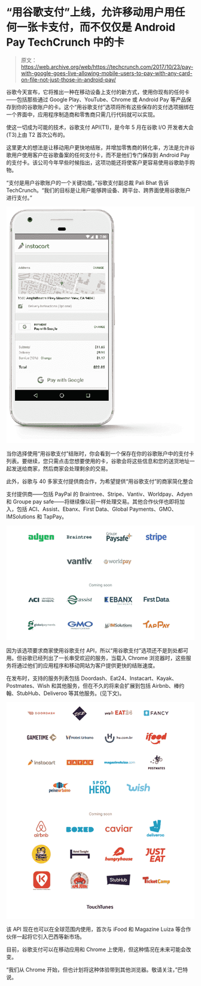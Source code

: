 # “用谷歌支付”上线，允许移动用户用任何一张卡支付，而不仅仅是 Android Pay TechCrunch 中的卡

> 原文：<https://web.archive.org/web/https://techcrunch.com/2017/10/23/pay-with-google-goes-live-allowing-mobile-users-to-pay-with-any-card-on-file-not-just-those-in-android-pay/>

谷歌今天宣布，它将推出一种在移动设备上支付的新方式，使用你现有的任何卡——包括那些通过 Google Play、YouTube、Chrome 或 Android Pay 等产品保存到你的谷歌账户的卡。这个“用谷歌支付”选项将所有这些保存的支付选项捆绑在一个界面中，应用程序制造商和零售商只需几行代码就可以实现。

使这一切成为可能的技术，谷歌支付 API(T1)，是今年 5 月在谷歌 I/O 开发者大会(T3)上由 T2 首次公布的。

这里更大的想法是让移动用户更快地结账，并增加零售商的转化率，方法是允许谷歌用户使用客户在谷歌备案的任何支付卡，而不是他们专门保存到 Android Pay 的支付卡。该公司今年早些时候指出，这项功能还将使客户更容易使用谷歌助手购物。

“支付是用户谷歌账户的一个关键功能，”谷歌支付副总裁 Pali Bhat 告诉 TechCrunch。“我们的目标是让用户能够跨设备、跨平台、跨界面使用谷歌账户进行支付。”

![](img/6b0638fd0b686b67ba53ba7d05067133.png)

当你选择使用“用谷歌支付”结账时，你会看到一个保存在你的谷歌账户中的支付卡列表。要继续，您只需点击您想要使用的卡，谷歌会将这些信息和您的送货地址一起发送给商家，然后商家会处理剩余的交易。

此外，谷歌与 40 多家支付提供商合作，为希望提供“用谷歌支付”的商家简化整合

支付提供商——包括 PayPal 的 Braintree、Stripe、Vantiv、Worldpay、Adyen 和 Groupe pay safe——将继续像以前一样处理交易。其他合作伙伴也即将加入，包括 ACI、Assist、Ebanx、First Data、Global Payments、GMO、IMSolutions 和 TapPay。

![](img/9a616ea02c4d89e25276697304076e91.png)

因为该选项要求商家使用谷歌支付 API，所以“用谷歌支付”选项还不是到处都可用。但谷歌已经列出了一长串受欢迎的服务，当载入 Chrome 浏览器时，这些服务将通过他们的应用程序和移动网站为客户提供更快的结账速度。

在发布时，支持的服务列表包括 Doordash、Eat24、Instacart、Kayak、Postmates、Wish 和其他服务，但在不久的将来会扩展到包括 Airbnb、棒约翰、StubHub、Deliveroo 等其他服务。(见下文)。

![](img/3c1f4fc80253c5c7a3b03f8d64b4702f.png)

该 API 现在也可以在全球范围内使用，首次与 iFood 和 Magazine Luiza 等合作伙伴一起将它引入巴西等新市场。

目前，谷歌支付可以在移动应用和 Chrome 上使用，但这种情况在未来可能会改变。

“我们从 Chrome 开始，但也计划将这种体验带到其他浏览器。敬请关注，”巴特说。